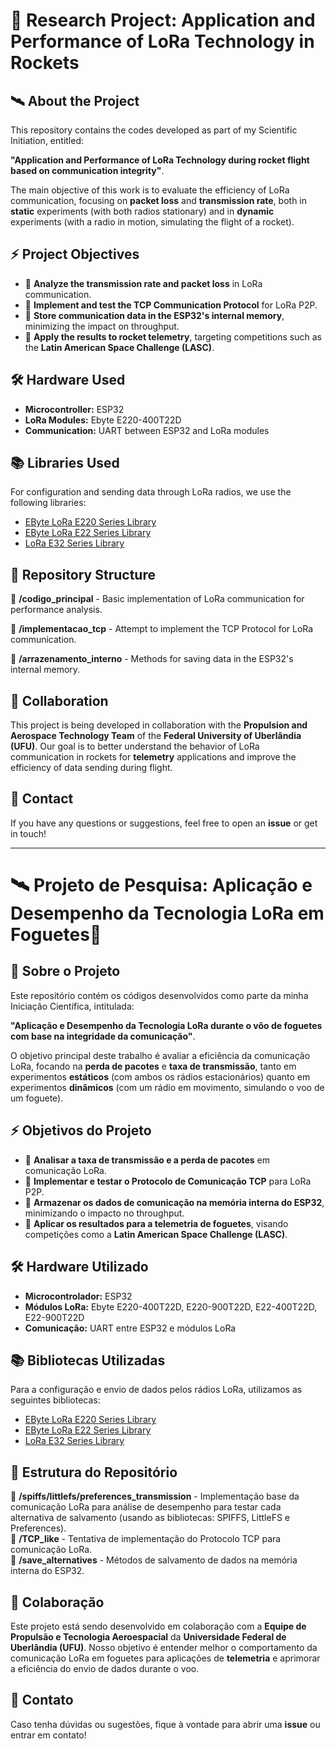 # 📡 **Research Project: Application and Performance of LoRa Technology in Rockets**

## 🛰️ **About the Project**
This repository contains the codes developed as part of my Scientific Initiation, entitled:

**"Application and Performance of LoRa Technology during rocket flight based on communication integrity"**.

The main objective of this work is to evaluate the efficiency of LoRa communication, focusing on **packet loss** and **transmission rate**, both in **static** experiments (with both radios stationary) and in **dynamic** experiments (with a radio in motion, simulating the flight of a rocket).

## ⚡ **Project Objectives**
- 📶 **Analyze the transmission rate and packet loss** in LoRa communication.
- 🔄 **Implement and test the TCP Communication Protocol** for LoRa P2P.
- 💾 **Store communication data in the ESP32's internal memory**, minimizing the impact on throughput.
- 🚀 **Apply the results to rocket telemetry**, targeting competitions such as the **Latin American Space Challenge (LASC)**.

## 🛠️ **Hardware Used**
- **Microcontroller:** ESP32
- **LoRa Modules:** Ebyte E220-400T22D
- **Communication:** UART between ESP32 and LoRa modules

## 📚 **Libraries Used**
For configuration and sending data through LoRa radios, we use the following libraries:
- [EByte LoRa E220 Series Library](https://github.com/xreef/EByte_LoRa_E220_Series_Library)
- [EByte LoRa E22 Series Library](https://github.com/xreef/EByte_LoRa_E22_Series_Library)
- [LoRa E32 Series Library](https://github.com/xreef/LoRa_E32_Series_Library)

## 📂 **Repository Structure**
📁 **/codigo_principal** - Basic implementation of LoRa communication for performance analysis.

📁 **/implementacao_tcp** - Attempt to implement the TCP Protocol for LoRa communication.

📁 **/arrazenamento_interno** - Methods for saving data in the ESP32's internal memory.

## 🤝 **Collaboration**
This project is being developed in collaboration with the **Propulsion and Aerospace Technology Team** of the **Federal University of Uberlândia (UFU)**. Our goal is to better understand the behavior of LoRa communication in rockets for **telemetry** applications and improve the efficiency of data sending during flight.

## 📩 **Contact**
If you have any questions or suggestions, feel free to open an **issue** or get in touch!

---

# 🛰️ **Projeto de Pesquisa: Aplicação e Desempenho da Tecnologia LoRa em Foguetes**🚀

## 📡 **Sobre o Projeto**
Este repositório contém os códigos desenvolvidos como parte da minha Iniciação Científica, intitulada:

**"Aplicação e Desempenho da Tecnologia LoRa durante o vôo de foguetes com base na integridade da comunicação"**.

O objetivo principal deste trabalho é avaliar a eficiência da comunicação LoRa, focando na **perda de pacotes** e **taxa de transmissão**, tanto em experimentos **estáticos** (com ambos os rádios estacionários) quanto em experimentos **dinâmicos** (com um rádio em movimento, simulando o voo de um foguete).

## ⚡ **Objetivos do Projeto**
- 📶 **Analisar a taxa de transmissão e a perda de pacotes** em comunicação LoRa.
- 🔄 **Implementar e testar o Protocolo de Comunicação TCP** para LoRa P2P.
- 💾 **Armazenar os dados de comunicação na memória interna do ESP32**, minimizando o impacto no throughput.
- 🚀 **Aplicar os resultados para a telemetria de foguetes**, visando competições como a **Latin American Space Challenge (LASC)**.

## 🛠️ **Hardware Utilizado**
- **Microcontrolador:** ESP32
- **Módulos LoRa:** Ebyte E220-400T22D, E220-900T22D, E22-400T22D, E22-900T22D
- **Comunicação:** UART entre ESP32 e módulos LoRa

## 📚 **Bibliotecas Utilizadas**
Para a configuração e envio de dados pelos rádios LoRa, utilizamos as seguintes bibliotecas:
- [EByte LoRa E220 Series Library](https://github.com/xreef/EByte_LoRa_E220_Series_Library)
- [EByte LoRa E22 Series Library](https://github.com/xreef/EByte_LoRa_E22_Series_Library)
- [LoRa E32 Series Library](https://github.com/xreef/LoRa_E32_Series_Library)

## 📂 **Estrutura do Repositório**
📁 **/spiffs/littlefs/preferences_transmission** - Implementação base da comunicação LoRa para análise de desempenho para testar cada alternativa de salvamento (usando as bibliotecas: SPIFFS, LittleFS e Preferences).  
📁 **/TCP_like** - Tentativa de implementação do Protocolo TCP para comunicação LoRa.  
📁 **/save_alternatives** - Métodos de salvamento de dados na memória interna do ESP32.

## 🤝 **Colaboração**
Este projeto está sendo desenvolvido em colaboração com a **Equipe de Propulsão e Tecnologia Aeroespacial** da **Universidade Federal de Uberlândia (UFU)**. Nosso objetivo é entender melhor o comportamento da comunicação LoRa em foguetes para aplicações de **telemetria** e aprimorar a eficiência do envio de dados durante o voo.

## 📩 **Contato**
Caso tenha dúvidas ou sugestões, fique à vontade para abrir uma **issue** ou entrar em contato!


